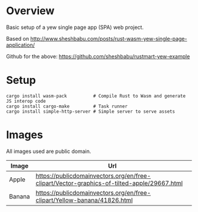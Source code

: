 # Overview

Basic setup of a yew single page app (SPA) web project. 

Based on http://www.sheshbabu.com/posts/rust-wasm-yew-single-page-application/

Github for the above: https://github.com/sheshbabu/rustmart-yew-example

# Setup

```
cargo install wasm-pack          # Compile Rust to Wasm and generate JS interop code
cargo install cargo-make         # Task runner
cargo install simple-http-server # Simple server to serve assets
```

# Images

All images used are public domain.

Image  | Url
-------|-------
Apple  | https://publicdomainvectors.org/en/free-clipart/Vector-graphics-of-tilted-apple/29667.html
Banana | https://publicdomainvectors.org/en/free-clipart/Yellow-banana/41826.html 